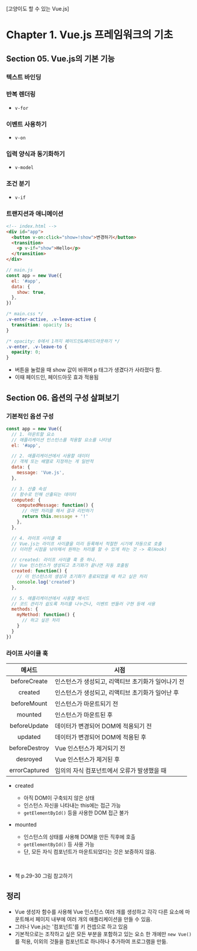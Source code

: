 [고양이도 할 수 있는 Vue.js]

# Chapter 1. Vue.js 프레임워크의 기초

## Section 05. Vue.js의 기본 기능

### 텍스트 바인딩

### 반복 렌더링

- `v-for`

### 이벤트 사용하기

- `v-on`

### 입력 양식과 동기화하기

- `v-model`

### 조건 분기

- `v-if`

### 트랜지션과 애니메이션

```html
<!-- index.html -->
<div id="app">
  <button v-on:click="show=!show">변경하기</button>
  <transition>
    <p v-if="show">Hello</p>
  </transition>
</div>
```

```javascript
// main.js
const app = new Vue({
  el: '#app',
  data: {
    show: true,
  },
}) 
```

```css
/* main.css */
.v-enter-active, .v-leave-active {
  transition: opacity 1s;
}

/* opacity: 0에서 1까지 페이드인&페이드아웃하기 */
.v-enter, .v-leave-to {
  opacity: 0;
}
```

- 버튼을 눌렀을 때 show 값이 바뀌며 p 태그가 생겼다가 사라졌다 함.
- 이때 페이드인, 페이드아웃 효과 적용됨

## Section 06. 옵션의 구성 살펴보기

### 기본적인 옵션 구성

```javascript
const app = new Vue({
  // 1. 마운트할 요소
  // 애플리케이션 인스턴스를 적용할 요소를 나타냄
  el: '#app',

  // 2. 애플리케이션에서 사용할 데이터
  // 객체 또는 배열로 지정하는 게 일반적
  data: {
    message: 'Vue.js',
  },

  // 3. 산출 속성
  // 함수로 인해 산출되는 데이터
  computed: {
    computedMessage: function() {
      // 어떤 처리를 해서 결과 리턴하기
      return this.message + '!'
    },
  },

  // 4. 라이프 사이클 훅
  // Vue.js는 라이프 사이클을 미리 등록해서 적절한 시기에 자동으로 호출
  // 이러한 시점을 낚아채서 원하는 처리를 할 수 있게 하는 것 -> 훅(Hook)

  // created: 라이프 사이클 훅 중 하나.
  // Vue 인스턴스가 생성되고 초기화가 끝나면 자동 호출됨
  created: function() {
    // 이 인스턴스의 생성과 초기화가 종료되었을 때 하고 싶은 처리
    console.log('created')
  },

  // 5. 애플리케이션에서 사용할 메서드
  // 코드 관리가 쉽도록 처리를 나누건나, 이벤트 번들러 구현 등에 사용
  methods: {
    myMethod: function() {
      // 하고 싶은 처리
    }
  }
})
```

### 라이프 사이클 훅

|메서드|시점|
|:---:|---|
|beforeCreate|인스턴스가 생성되고, 리액티브 초기화가 일어나기 전|
|created|인스턴스가 생성되고, 리액티브 초기화가 일어난 후|
|beforeMount|인스턴스가 마운트되기 전|
|mounted|인스턴스가 마운트된 후|
|beforeUpdate|데이터가 변경되어 DOM에 적용되기 전|
|updated|데이터가 변경되어 DOM에 적용된 후|
|beforeDestroy|Vue 인스턴스가 제거되기 전|
|desroyed|Vue 인스턴스가 제거된 후|
|errorCaptured|임의의 자식 컴포넌트에서 오류가 발생했을 때|

- created
  - 아직 DOM이 구축되지 않은 상태
  - 인스턴스 자신을 나타내는 this에는 접근 가능
  - `getElementById()` 등을 사용한 DOM 접근 불가

- mounted
  - 인스턴스의 상태를 사용해 DOM을 만든 직후에 호출
  - `getElementById()` 등 사용 가능
  - 단, 모든 자식 컴포넌트가 마운트되었다는 것은 보증하지 않음.

<br/>

- 책 p.29-30 그림 참고하기

## 정리

- Vue 생성자 함수를 사용해 Vue 인스턴스 여러 개를 생성하고 각각 다른 요소에 마운트해서 페이지 내부에 여러 개의 애플리케이션을 만들 수 있음.
- 그러나 Vue.js는 '컴포넌트'를 키 컨셉으로 하고 있음
- 기본적으로는 조작하고 싶은 모든 부분을 포함하고 있는 요소 한 개에만 `new Vue()`를 적용, 이외의 것들을 컴포넌트로 하나하나 추가하여 프로그램을 만듦.